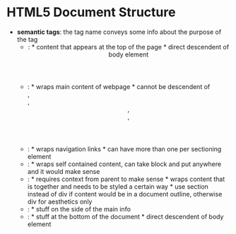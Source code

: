 # HTML5 Document Structure

* **semantic tags**: the tag name conveys some info about the purpose of the tag
    * <header>:
        * content that appears at the top of the page
        * direct descendent of body element
    * <main>:
        * wraps main content of webpage
        * cannot be descendent of <article>, <aside>, <header>, <footer>, <nav>
    * <nav>:
        * wraps navigation links
        * can have more than one per sectioning element
    * <article>:
        * wraps self contained content, can take block and put anywhere and it would make sense
    * <section>:
        * requires context from parent to make sense
        * wraps content that is together and needs to be styled a certain way
        * use section instead of div if content would be in a document outline, otherwise div for aesthetics only
    * <aside>:
        * stuff on the side of the main info
    * <footer>:
        * stuff at the bottom of the document
        * direct descendent of body element
